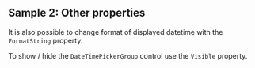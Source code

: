 ## Sample 2: Other properties

It is also possible to change format of displayed datetime with the `FormatString` property.

To show / hide the `DateTimePickerGroup` control use the `Visible` property.